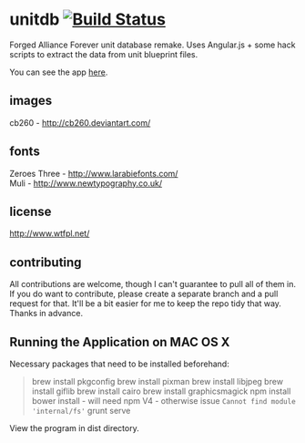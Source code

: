 unitdb [![Build Status](https://travis-ci.org/spooky/unitdb.svg?branch=master)](https://travis-ci.org/spooky/unitdb)
======

Forged Alliance Forever unit database remake. Uses Angular.js + some hack scripts to extract the data from unit blueprint files.

You can see the app [here](http://spooky.github.io/unitdb).

images
------
cb260 - http://cb260.deviantart.com/

fonts
-----
Zeroes Three - http://www.larabiefonts.com/  
Muli - http://www.newtypography.co.uk/


license
-------
http://www.wtfpl.net/


contributing
------------
All contributions are welcome, though I can't guarantee to pull all of them in. If you do want to contribute,
please create a separate branch and a pull request for that. It'll be a bit easier for me to keep the repo tidy that way.  
Thanks in advance.

Running the Application on MAC OS X
-----------------------------------
Necessary packages that need to be installed beforehand:
    
> brew install pkgconfig
> brew install pixman
> brew install libjpeg
> brew install giflib 
> brew install cairo
> brew install graphicsmagick
> npm install
> bower install - will need npm V4 - otherwise issue `Cannot find module 'internal/fs'`
> grunt serve

View the program in dist directory.